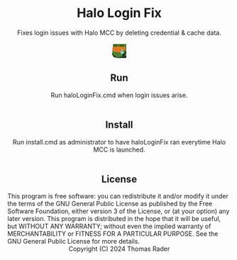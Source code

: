 <div align="center">
    <h1>Halo Login Fix</h1>
        Fixes login issues with Halo MCC by deleting credential & cache data. <br> <br>
        <img src="./sadChief.png" /> <br>
    <h2>Run</h2>
        Run haloLoginFix.cmd when login issues arise. <br> <br>
    <h2>Install</h2>
        Run install.cmd as administrator to have haloLoginFix ran everytime Halo MCC is launched. <br> <br>
    <h2>License </h2>
        <div align="left">
        This program is free software: you can redistribute it and/or modify
        it under the terms of the GNU General Public License as published by
        the Free Software Foundation, either version 3 of the License, or
        (at your option) any later version.
        This program is distributed in the hope that it will be useful,
        but WITHOUT ANY WARRANTY; without even the implied warranty of
        MERCHANTABILITY or FITNESS FOR A PARTICULAR PURPOSE.  See the
        GNU General Public License for more details.
        <div align="center">
        Copyright (C) 2024 Thomas Rader
</div>